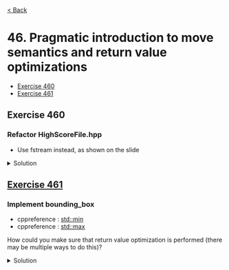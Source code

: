 [< Back](README.md)

# 46. Pragmatic introduction to move semantics and return value optimizations

* [Exercise 460](#exercise-460)
* [Exercise 461](#exercise-461)

## Exercise 460
### Refactor HighScoreFile.hpp

* Use fstream instead, as shown on the slide

<details>
   <summary>Solution</summary>

```cpp
#include <fstream>
#include <sstream>

class HighScoreFile final {
public:
 explicit HighScoreFile(std::string name)
     : filename(std::move(name)),
       file(filename.c_str()) {
   };


 std::string read_all() {
   std::stringstream buffer;
   buffer << file.rdbuf();
   return buffer.str();
 }

 bool is_valid() const { return file.is_open(); }

private:
 std::string filename;
 std::basic_fstream<char> file;
};
```

</details>

## [Exercise 461][1]
### Implement bounding_box

* cppreference : [std::min][2]
* cppreference : [std::max][3]
   
How could you make sure that return value optimization is performed (there may be multiple ways to do this)?



<details>
   <summary>Solution</summary>

```cpp
static Rect bounding_box(const Rect & one, const Rect & two) {
  int x = std::min(one.x(), two.x());
  int y = std::min(one.y(), two.y());
  int right = std::max(one.right(), two.right());
  int bottom = std::max(one.bottom(), two.bottom());
  auto width = static_cast<size_t>(right - x);
  auto height = static_cast<size_t>(bottom - y);
  return { { x, y }, { width, height } };
}
```

</details>

[1]: 46_exercises.cpp
[2]: https://en.cppreference.com/w/cpp/algorithm/min
[3]: https://en.cppreference.com/w/cpp/algorithm/max
